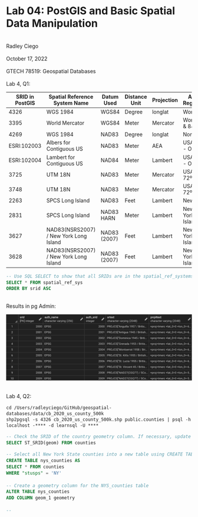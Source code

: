 # Lab 04: PostGIS and Basic Spatial Data Manipulation
<br> Radley Ciego </br>
<br> October 17, 2022 </br>
<br> GTECH 78519: Geospatial Databases </br>
<br> Lab 4, Q1: </br>

| SRID in PostGIS | Spatial Reference System Name | Datum Used | Distance Unit | Projection | Applicable Regions/Areas |
| --------------- | ----------------------------- | ---------- | ------------- | ---------- | ------------------------ |
| 4326            | WGS 1984                      | WGS84      | Degree        | longlat    | World                    |
| 3395            | World Mercator                | WGS84      | Meter         | Mercator   | World - 80ºS & 84ºN      |
| 4269            | WGS 1984                      | NAD83      | Degree        | longlat    | North America            |
| ESRI:102003     | Albers for Contiguous US      | NAD83      | Meter         | AEA        | USA - CONUS - Onshore    |
| ESRI:102004     | Lambert for Contiguous US     | NAD84      | Meter         | Lambert    | USA - CONUS - Onshore    |
| 3725            | UTM 18N                       | NAD83      | Meter         | Mercator   | USA - 78ºW & 72ºW        |
| 3748            | UTM 18N                       | NAD83      | Meter         | Mercator   | USA - 78ºW & 72ºW        |
| 2263            | SPCS Long Island              | NAD83      | Feet          | Lambert    | New York                 |
| 2831            | SPCS Long Island              | NAD83 HARN | Meter         | Lambert    | New York/Long Island     |
| 3627            | NAD83(NSRS2007) / New York Long Island | NAD83 (2007) | Feet  | Lambert | New York/Long Island     |
| 3628            | NAD83(NSRS2007) / New York Long Island | NAD83 (2007) | Feet | Lambert  | New York/Long Island     |

```sql
-- Use SQL SELECT to show that all SRIDs are in the spatial_ref_systems
SELECT * FROM spatial_ref_sys
ORDER BY srid ASC
```
<br> Results in pg Admin: </br>

![L4 Q1 result:](/img/l4q1.png)

<br> Lab 4, Q2: </br>

```
cd /Users/radleyciego/GitHub/geospatial-databases/data/cb_2020_us_county_500k
shp2pgsql -s 4326 cb_2020_us_county_500k.shp public.counties | psql -h localhost -**** -d learnsql -U ****  
```

```sql
-- Check the SRID of the country geometry column. If necessary, update the columd's SRID to an appropriate one
SELECT ST_SRID(geom) FROM counties
```

```sql
-- Select all New York State counties into a new table using CREATE TABLE ... AS
CREATE TABLE nys_counties AS
SELECT * FROM counties
WHERE "stusps" = 'NY'

-- Create a geometry column for the NYS_counties table
ALTER TABLE nys_counties
ADD COLUMN geom_1 geometry

-- 
```

